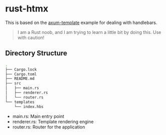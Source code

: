 # rust-htmx

This is based on the [axum-template](https://github.com/Altair-Bueno/axum-template/blob/main/examples/handlebars.rs) example for dealing with handlebars.

> I am a Rust noob, and I am trying to learn a little bit by doing this. Use with caution!

## Directory Structure

```bash
.
├── Cargo.lock
├── Cargo.toml
├── README.md
├── src
│   ├── main.rs
│   ├── renderer.rs
│   └── router.rs
└── templates
    └── index.hbs
```

* main.rs: Main entry point
* renderer.rs: Template rendering engine
* router.rs: Router for the application


